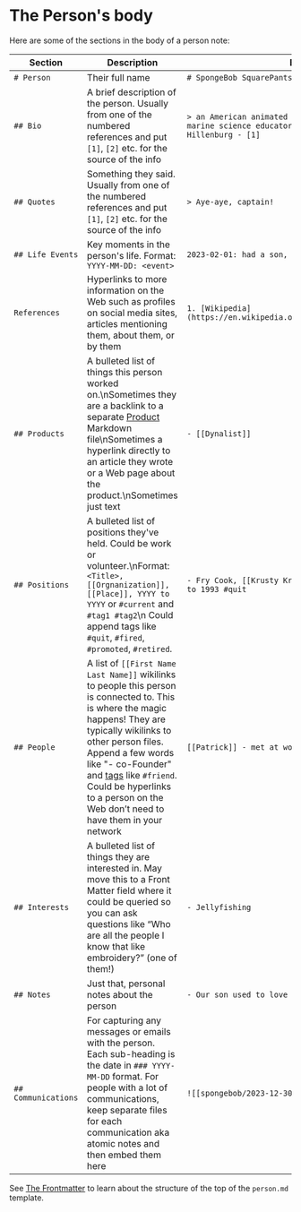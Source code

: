 # The Person's body

Here are some of the sections in the body of a person note:

Section | Description | Example
--|---|---
`# Person` | Their full name | `# SpongeBob SquarePants`
`## Bio` | A brief description of the person. Usually from one of the numbered references and put `[1]`, `[2]` etc. for the source of the info | `> an American animated television series created by marine science educator and animator Stephen Hillenburg - [1]`
`## Quotes` | Something they said. Usually from one of the numbered references and put `[1]`, `[2]` etc. for the source of the info | `> Aye-aye, captain!`
`## Life Events` | Key moments in the person's life. Format: `YYYY-MM-DD: <event>` | `2023-02-01: had a son, Thor 5lbs 2oz`
`References` | Hyperlinks to more information on the Web such as profiles on social media sites, articles mentioning them, about them, or by them | `1. [Wikipedia](https://en.wikipedia.org/wiki/SpongeBob_SquarePants)`
`## Products` | A bulleted list of things this person worked on.\nSometimes they are a backlink to a separate [Product](../templates/Product.md) Markdown file\nSometimes a hyperlink directly to an article they wrote or a Web page about the product.\nSometimes just text | `- [[Dynalist]]`
`## Positions`| A bulleted list of positions they've held. Could be work or volunteer.\nFormat: `<Title>, [[Orgnanization]], [[Place]], YYYY to YYYY` or `#current` and `#tag1 #tag2`\n Could append tags like `#quit`, `#fired`, `#promoted`, `#retired`. | `- Fry Cook, [[Krusty Krab]], [[Bikini Bottom]], 1990 to 1993 #quit`
`## People` | A list of `[[First Name Last Name]]` wikilinks to people this person is connected to. This is where the magic happens! They are typically wikilinks to other person files. Append a few words like "- co-Founder" and [tags](tags.md) like `#friend`. Could be hyperlinks to a person on the Web don’t need to have them in your network | `[[Patrick]] - met at work #friend #very-strong`
`## Interests` | A bulleted list of things they are interested in. May move this to a Front Matter field where it could be queried so you can ask questions like “Who are all the people I know that like embroidery?” (one of them!) | `- Jellyfishing`
`## Notes` | Just that, personal notes about the person | `- Our son used to love this cartoon`
`## Communications` | For capturing any messages or emails with the person. Each sub-heading is the date in `### YYYY-MM-DD` format. For people with a lot of communications, keep separate files for each communication aka atomic notes and then embed them here | `![[spongebob/2023-12-30.md]]`

See [The Frontmatter](person_frontmatter.md) to learn about the structure of the top of the `person.md` template.
